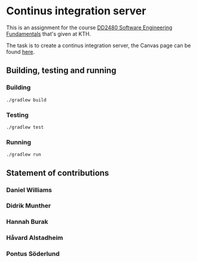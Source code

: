 # Continus integration server

This is an assignment for the course [DD2480 Software Engineering Fundamentals](https://www.kth.se/student/kurser/kurs/DD2480?l=en) that's given at KTH. 

The task is to create a continus integration server, the Canvas page can be found [here](https://canvas.kth.se/courses/37918/assignments/235346).

## Building, testing and running

### Building

`./gradlew build`

### Testing

`./gradlew test`

### Running

`./gradlew run`

## Statement of contributions

### Daniel Williams

### Didrik Munther

### Hannah Burak

### Håvard Alstadheim

### Pontus Söderlund
